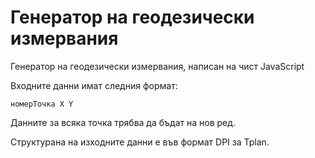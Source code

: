 # Генератор на геодезически измервания

Генератор на геодезически измервания, написан на чист JavaScript

Входните данни имат следния формат:

`номерТочка X Y`

Данните за всяка точка трябва да бъдат на нов ред.

Структурана на изходните данни е във формат DPI за Tplan.
